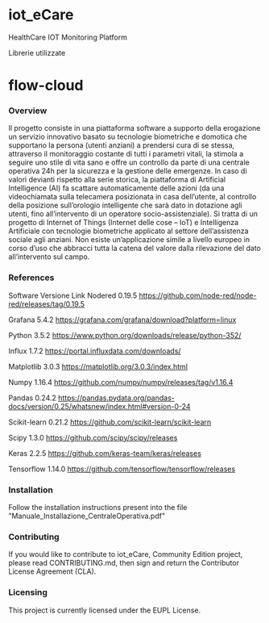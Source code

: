 # iot_eCare
HealthCare IOT Monitoring Platform

Librerie utilizzate


flow-cloud
==========

### Overview

Il progetto consiste in una piattaforma software a supporto della erogazione un servizio innovativo basato su tecnologie biometriche e domotica che supportano la persona (utenti anziani) a prendersi cura di se stessa, attraverso il monitoraggio costante di tutti i parametri vitali, la stimola a seguire uno stile di vita sano e offre un controllo da parte di una centrale operativa 24h per la sicurezza e la gestione delle emergenze. In caso di valori devianti rispetto alla serie storica, la piattaforma di Artificial Intelligence (AI) fa scattare automaticamente delle azioni (da una videochiamata sulla telecamera posizionata in casa dell’utente, al controllo della posizione sull’orologio intelligente che sarà dato in dotazione agli utenti, fino all’intervento di un operatore socio-assistenziale). Si tratta di un progetto di Internet of Things (Internet delle cose – IoT) e Intelligenza Artificiale con tecnologie biometriche applicato al settore dell’assistenza sociale agli anziani. Non esiste un’applicazione simile a livello europeo in corso d’uso che abbracci tutta la catena del valore dalla rilevazione del dato all’intervento sul campo.

### References
Software	Versione	Link
Nodered		0.19.5		https://github.com/node-red/node-red/releases/tag/0.19.5

Grafana		5.4.2		https://grafana.com/grafana/download?platform=linux

Python		3.5.2		https://www.python.org/downloads/release/python-352/

Influx		1.7.2		https://portal.influxdata.com/downloads/

Matplotlib 	3.0.3		https://matplotlib.org/3.0.3/index.html

Numpy		1.16.4		https://github.com/numpy/numpy/releases/tag/v1.16.4

Pandas		0.24.2		https://pandas.pydata.org/pandas-docs/version/0.25/whatsnew/index.html#version-0-24

Scikit-learn	0.21.2		https://github.com/scikit-learn/scikit-learn

Scipy		1.3.0		https://github.com/scipy/scipy/releases

Keras		2.2.5		https://github.com/keras-team/keras/releases

Tensorflow	1.14.0		https://github.com/tensorflow/tensorflow/releases

### Installation
Follow the installation instructions present into the file "Manuale_Installazione_CentraleOperativa.pdf"

### Contributing

If you would like to contribute to iot_eCare, Community Edition project, please read CONTRIBUTING.md, then sign and return the Contributor License Agreement (CLA).

### Licensing

This project is currently licensed under the EUPL License.



